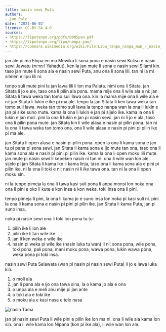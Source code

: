 ```yaml
---
title: nasin sewi Puta
authors:
- jan Palo
date: '2021-06-02'
license: CC-BY-SA 4.0
sources:
- https://liputenpo.org/pdfs/0005pan.pdf
- https://liputenpo.org/lipu/nanpa-pan/
- https://commons.wikimedia.org/wiki/File:Lipu_tenpo_nanpa_mun_-_nasin_Tama.png
---
```


jan ale pi ma Elopa en ma Mewika li sona pona e nasin sewi Kolisu e nasin sewi Jawatu (יהדות/ Yahadut). ken la jan mute li sona e nasin sewi Silami kin. taso jan mute li sona ala e nasin sewi Puta, anu ona li sona lili. tan ni la mi sitelen e lipu lili ni.

tenpo suli mute pini la jan lawa lili li lon ma Palata. nimi ona li Sitata. jan Sitata li jo e ale, taso ona li pilin ala pona. mama mije ona li wile ala e ni: jan Sitata li tawa weka tan tomo suli lawa ona. kin la mama mije ona li wile ala e ni: jan Sitata li lukin e ike pi ma ale. tenpo la jan Sitata li ken tawa weka tan tomo suli lawa. weka tan tomo suli lawa la tenpo nanpa wan la ona li lukin e jan pi sike suno mute. kama la ona li lukin e jan pi sijelo ike. kama la ona li lukin e jan moli. pini la ona li lukin e jan pi nasin sewi. jan ni li jo e ala, taso ona li pilin pona mute. jan Sitata kin li wile alasa e nasin pi pilin pona. tan ni la ona li tawa weka tan tomo ona. ona li wile alasa e nasin pi pini pi pilin ike pi ma ale.

jan Sitata li open alasa e nasin pi pilin pona. open la ona li kama sona e jan tu pi pana pi sona sewi. jan Sitata li kama sona e ijo mute tan ona, taso ona li kama sona ala e nasin pi pini pi pilin ike. kama la ona li open moku lili mute. jan mute pi nasin sewi li kepeken nasin ni tan ni: ona li wile wan lon ale. sijelo pi jan Sitata li kama ike li kama linja, taso ona li kama sona ala e pini pi pilin ike. ni la ona li toki e ni: nasin ni li ike tawa ona. tan ni la ona li open moku sin.

ni la tenpo pimeja la ona li tawa kasi suli pona li anpa monsi lon noka ona. ona li pini e oko li kute e kon insa e kon weka. toki insa ona li pini.

tenpo pimeja li pini, la ona li kama jo e suno insa lon noka pi kasi suli ni. pini la ona li kama sona e nasin pi pini pi pilin ike. jan Sitata li kama Puta, jan pi suno insa.

noka pi nasin sewi ona li toki lon pona tu tu:

1. pilin ike li lon ale
2. pilin ike li tan wile ike
3. jan li ken weka e wile ike
4. nasin pi weka pi wile ike (nasin luka tu wan) li ni: sona pona, wile pona, toki pona, pali pona, mani moku pona, wawa pona, lukin wawa pona, weka pona pi toki insa.

nasin sewi Puta Selawata (wan pi nasin pi nasin sewi Puta) li jo e lawa luka kin:

1. o moli ala
2. jan li pana ala e ijo ona tawa sina, la o kama jo ala e ona
3. o unpa ala e meli anu mije pi jan ante
4. o toki ala e toki ike
5. o moku ala e kasi nasa e telo nasa

![nasin Tama](https://upload.wikimedia.org/wikipedia/commons/a/ae/Lipu_tenpo_nanpa_mun_-_nasin_Tama.png)

jan pi nasin sewi Puta li wile pini e pilin ike lon ma ni. ona li wile ala kama lon sin. ona li wile kama lon Nipana (kon pi ike ala), li wile wan lon ale.